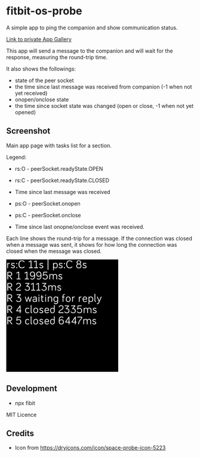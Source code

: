 # fitbit-os-probe

A simple app to ping the companion and show communication status.

[Link to private App Gallery](https://gam.fitbit.com/gallery/app/b875eae0-27ae-4895-9b2a-6158712ff1cd)

This app will send a message to the companion and will wait for the response,
measuring the round-trip time.

It also shows the followings:

* state of the peer socket
* the time since last message was received from companion (-1 when not yet received)
* onopen/onclose state
* the time since socket state was changed (open or close, -1 when not yet opened)


## Screenshot

Main app page with tasks list for a section.

Legend:

* rs:O - peerSocket.readyState.OPEN
* rs:C - peerSocket.readyState.CLOSED

* Time since last message was received

* ps:O - peerSocket.onopen
* ps:C - peerSocket.onclose

* Time since last onopne/onclose event was received.

Each line shows the round-trip for a message.
If the connection was closed when a message was sent,
it shows for how long the connection was closed when
the message was closed.

![screenshot](screenshot.png?raw=true "App screenshot")


## Development

* npx fibit

MIT Licence


## Credits

* Icon from https://dryicons.com/icon/space-probe-icon-5223
